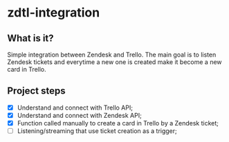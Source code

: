 # zdtl-integration

## What is it?

Simple integration between Zendesk and Trello. The main goal is to listen Zendesk tickets and everytime a new one is created make it become a new card in Trello.

## Project steps

- [x] Understand and connect with Trello API;
- [x] Understand and connect with Zendesk API;
- [x] Function called manually to create a card in Trello by a Zendesk ticket;
- [ ] Listening/streaming that use ticket creation as a trigger;
